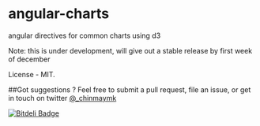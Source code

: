 angular-charts
==============

angular directives for common charts using d3

Note: this is under development, will give out a stable release by first week of december

License - MIT.

##Got suggestions ?
Feel free to submit a pull request, file an issue, or get in touch on twitter [@_chinmaymk](https://twitter.com/Chinmay_MK)

[![Bitdeli Badge](https://d2weczhvl823v0.cloudfront.net/ChinmayMK/angular-charts/trend.png)](https://bitdeli.com/free "Bitdeli Badge")

